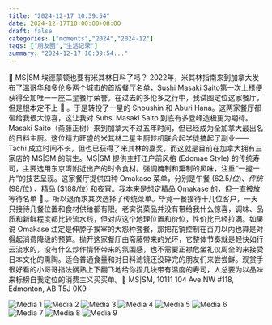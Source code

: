 ```yaml
---
title: "2024-12-17 10:39:54"
date: 2024-12-17T10:00:00+08:00
draft: false
categories: ["moments","2024","2024-12"]
tags: ["朋友圈","生活记录"]
summary: "2024-12-17 10:39:54..."
---
```


🍣 MS|SM 埃德蒙顿也要有米其林日料了吗？
​
​2022年，米其林指南来到加拿大发布了温哥华和多伦多两个城市的首版餐厅名单，Sushi Masaki Saito第一次上榜便获得全加唯一一座二星餐厅荣誉。在过去的多伦多之行中，我试图定位这家餐厅，但是根本定不上 🥹 。于是转投了一星的 Shoushin 和 Aburi Hana。这两家餐厅都带给我很大惊喜，这让我对 Suhsi Masaki Saito 到底有多登峰造极更为期待。
​
​Masaki Saito（斋藤正树）来到加拿大不过五年时间，但已经成为全加拿大最出名的日料主厨。这位精力旺盛的米其林二星主厨趁机联合起学徒搞起了副业—— Tachi 成立时间不长，但也已获得了米其林的嘉奖，而这就是目前在加拿大拥有三家店的 MS|SM 的前生。MS|SM 提供主打江户前风格 (Edomae Style) 的传统寿司，主要选用东京湾附近出产的时令食材。强调腌制和熏制的风味，注重“一握一片”的技艺呈现。
​
​这家餐厅提供四种 Omakase 菜单，分别是午餐 ($62.5/位)、传统 ($98/位) 、精品 ($188/位) 和夜宵。我本来是想定精品 Omakase 的，但一直被放等待名单 🥹 。所以退而求其次选择了传统菜单。毕竟一餐接待十几位客户，一天只接待几餐位置和食材供给都有限。老实说菜品并没有带给我什么惊喜，调味、品质和新鲜程度都比较流水线，但对应这个地理位置和价位，性价比已经拉满。如果说 Omakase 注定是伸脖子挨宰的大怨种套餐，那把花销控制在百刀以内也算是对得起消费降级的预算。
​
抛开​这家餐厅由斋藤带来的光环，它整体节奏就是轻快如行云流水的，没有什么炒作情怀带来的氛围感，也不需要正襟危坐礼仪周全的来接受日本文化的熏陶。适合普通食量和对日料滤镜还没碎完的朋友们来尝尝鲜。观赏手很好看的小哥哥指法娴熟上下翻飞地给你捏几块带有温度的寿司，人总要为以品味来标榜自我定位的消费主义买买单。
​
📍 MS|SM, ​10111 104 Ave NW #118, Edmonton, AB T5J 0K9

![Media 1](/Moments/photos/2024-12-17/202412171039540.jpg)
![Media 2](/Moments/photos/2024-12-17/202412171039541.jpg)
![Media 3](/Moments/photos/2024-12-17/202412171039542.jpg)
![Media 4](/Moments/photos/2024-12-17/202412171039543.jpg)
![Media 5](/Moments/photos/2024-12-17/202412171039544.jpg)
![Media 6](/Moments/photos/2024-12-17/202412171039545.jpg)
![Media 7](/Moments/photos/2024-12-17/202412171039546.jpg)
![Media 8](/Moments/photos/2024-12-17/202412171039547.jpg)
![Media 9](/Moments/photos/2024-12-17/202412171039548.jpg)

